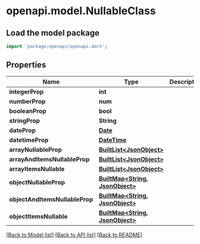 # openapi.model.NullableClass

## Load the model package
```dart
import 'package:openapi/openapi.dart';
```

## Properties
Name | Type | Description | Notes
------------ | ------------- | ------------- | -------------
**integerProp** | **int** |  | [optional] 
**numberProp** | **num** |  | [optional] 
**booleanProp** | **bool** |  | [optional] 
**stringProp** | **String** |  | [optional] 
**dateProp** | [**Date**](Date.md) |  | [optional] 
**datetimeProp** | [**DateTime**](DateTime.md) |  | [optional] 
**arrayNullableProp** | [**BuiltList&lt;JsonObject&gt;**](JsonObject.md) |  | [optional] 
**arrayAndItemsNullableProp** | [**BuiltList&lt;JsonObject&gt;**](JsonObject.md) |  | [optional] 
**arrayItemsNullable** | [**BuiltList&lt;JsonObject&gt;**](JsonObject.md) |  | [optional] 
**objectNullableProp** | [**BuiltMap&lt;String, JsonObject&gt;**](JsonObject.md) |  | [optional] 
**objectAndItemsNullableProp** | [**BuiltMap&lt;String, JsonObject&gt;**](JsonObject.md) |  | [optional] 
**objectItemsNullable** | [**BuiltMap&lt;String, JsonObject&gt;**](JsonObject.md) |  | [optional] 

[[Back to Model list]](../README.md#documentation-for-models) [[Back to API list]](../README.md#documentation-for-api-endpoints) [[Back to README]](../README.md)


